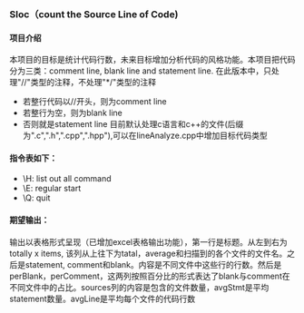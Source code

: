 ### Sloc（count the Source Line of Code)
#### 项目介绍
本项目的目标是统计代码行数，未来目标增加分析代码的风格功能。本项目把代码分为三类：comment line, blank line and statement line.
在此版本中，只处理"//"类型的注释，不处理"*/"类型的注释
- 若整行代码以//开头，则为comment line
- 若整行为空，则为blank line
- 否则就是statement line
目前默认处理c语言和c++的文件(后缀为".c",".h",".cpp",".hpp"),可以在lineAnalyze.cpp中增加目标代码类型
#### 指令表如下：
- \H: list out all command
- \E: regular start
- \Q: quit


#### 期望输出：
输出以表格形式呈现（已增加excel表格输出功能），第一行是标题。从左到右为totally x items, 该列从上往下为tatal，average和扫描到的各个文件的文件名。之后是statement, comment和blank。内容是不同文件中这些行的行数。然后是perBlank，perComment，这两列按照百分比的形式表达了blank与comment在不同文件中的占比。sources列的内容是包含的文件数量，avgStmt是平均statement数量。avgLine是平均每个文件的代码行数


